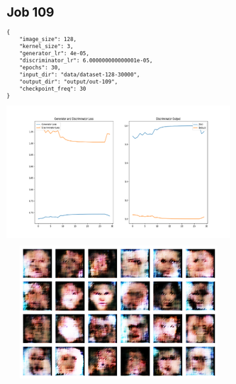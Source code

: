 
Job 109
=======


```
{
    "image_size": 128,
    "kernel_size": 3,
    "generator_lr": 4e-05,
    "discriminator_lr": 6.000000000000001e-05,
    "epochs": 30,
    "input_dir": "data/dataset-128-30000",
    "output_dir": "output/out-109",
    "checkpoint_freq": 30
}
```  
<p align="center">
    <img src="images/plot109.png" height="300"/>
</p>  
<p align="center">
    <img src="images/output109.png" height="300"/>
</p>